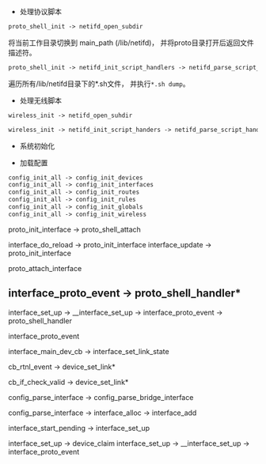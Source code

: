 

* 处理协议脚本

```txt
proto_shell_init -> netifd_open_subdir
```

将当前工作目录切换到 main_path (/lib/netifd)， 并将proto目录打开后返回文件描述符。

```txt
proto_shell_init -> netifd_init_script_handlers -> netifd_parse_script_handler -> netifd_init_script_handler -> proto_shell_add_handler
```

遍历所有/lib/netifd目录下的*.sh文件， 并执行`*.sh dump`。


* 处理无线脚本

```txt
wireless_init -> netifd_open_suhdir
```

```txt
wireless_init -> netifd_init_script_handers -> netifd_parse_script_handler -> netifs_script_hander -> wireless_add_hander
```


* 系统初始化


* 加载配置




```txt
config_init_all -> config_init_devices
config_init_all -> config_init_interfaces
config_init_all -> config_init_routes
config_init_all -> config_init_rules
config_init_all -> config_init_globals
config_init_all -> config_init_wireless
```






proto_init_interface -> proto_shell_attach




interface_do_reload -> proto_init_interface
interface_update -> proto_init_interface



proto_attach_interface


interface_proto_event -> proto_shell_handler*
--------------------------------------------

interface_set_up -> __interface_set_up -> interface_proto_event -> proto_shell_handler



interface_proto_event



interface_main_dev_cb -> interface_set_link_state


cb_rtnl_event -> device_set_link*

cb_if_check_valid -> device_set_link*



config_parse_interface -> config_parse_bridge_interface

config_parse_interface -> interface_alloc -> interface_add

interface_start_pending -> interface_set_up


interface_set_up -> device_claim
interface_set_up -> __interface_set_up -> interface_proto_event
